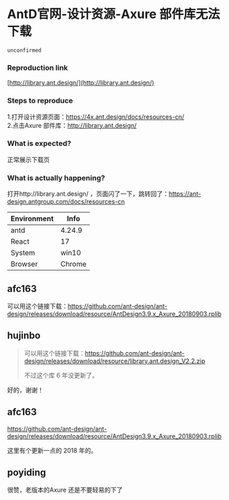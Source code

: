 # AntD官网-设计资源-Axure 部件库无法下载

`unconfirmed`

### Reproduction link

[http://library.ant.design/](http://library.ant.design/)

### Steps to reproduce

1.打开设计资源页面：https://4x.ant.design/docs/resources-cn/  
2.点击Axure 部件库：http://library.ant.design/

### What is expected?

正常展示下载页

### What is actually happening?

打开http://library.ant.design/ ，页面闪了一下，跳转回了：https://ant-design.antgroup.com/docs/resources-cn

| Environment | Info   |
| ----------- | ------ |
| antd        | 4.24.9 |
| React       | 17     |
| System      | win10  |
| Browser     | Chrome |

<!-- generated by ant-design-issue-helper. DO NOT REMOVE -->

## afc163

可以用这个链接下载：https://github.com/ant-design/ant-design/releases/download/resource/AntDesign3.9.x_Axure_20180903.rplib

## hujinbo

> 可以用这个链接下载：https://github.com/ant-design/ant-design/releases/download/resource/library.ant.design_V2.2.zip
>
> 不过这个库 6 年没更新了。

好的，谢谢！

## afc163

https://github.com/ant-design/ant-design/releases/download/resource/AntDesign3.9.x_Axure_20180903.rplib

这里有个更新一点的 2018 年的。

## poyiding

很赞，老版本的Axure 还是不要轻易的下了
